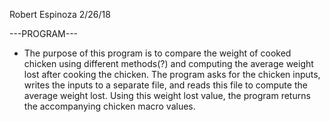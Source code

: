 Robert Espinoza
2/26/18

---PROGRAM---


   - The purpose of this program is to compare the weight of cooked chicken
using different methods(?) and computing the average weight lost after cooking
the chicken. The program asks for the chicken inputs, writes the inputs
to a separate file, and reads this file to compute the average weight lost.
Using this weight lost value, the program returns the accompanying 
chicken macro values.


